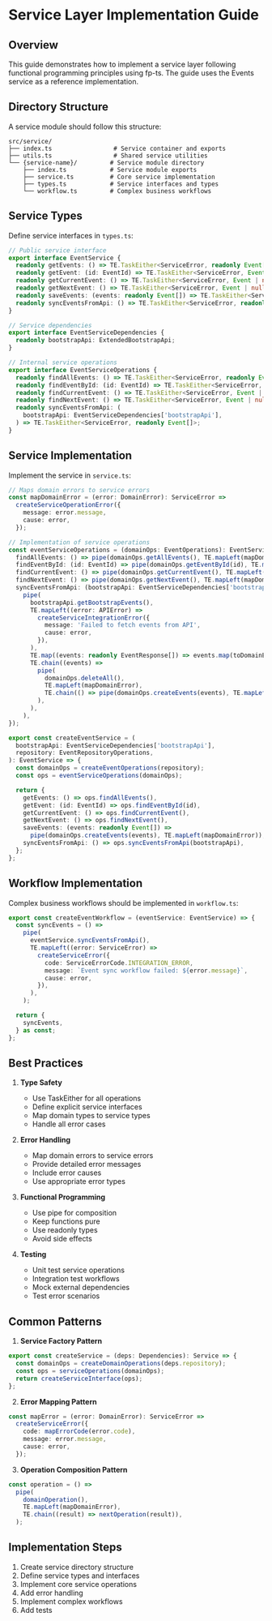 # Service Layer Implementation Guide

## Overview

This guide demonstrates how to implement a service layer following functional programming principles using fp-ts. The guide uses the Events service as a reference implementation.

## Directory Structure

A service module should follow this structure:

```plaintext
src/service/
├── index.ts                 # Service container and exports
├── utils.ts                 # Shared service utilities
└── {service-name}/         # Service module directory
    ├── index.ts            # Service module exports
    ├── service.ts          # Core service implementation
    ├── types.ts            # Service interfaces and types
    └── workflow.ts         # Complex business workflows
```

## Service Types

Define service interfaces in `types.ts`:

```typescript
// Public service interface
export interface EventService {
  readonly getEvents: () => TE.TaskEither<ServiceError, readonly Event[]>;
  readonly getEvent: (id: EventId) => TE.TaskEither<ServiceError, Event | null>;
  readonly getCurrentEvent: () => TE.TaskEither<ServiceError, Event | null>;
  readonly getNextEvent: () => TE.TaskEither<ServiceError, Event | null>;
  readonly saveEvents: (events: readonly Event[]) => TE.TaskEither<ServiceError, readonly Event[]>;
  readonly syncEventsFromApi: () => TE.TaskEither<ServiceError, readonly Event[]>;
}

// Service dependencies
export interface EventServiceDependencies {
  readonly bootstrapApi: ExtendedBootstrapApi;
}

// Internal service operations
export interface EventServiceOperations {
  readonly findAllEvents: () => TE.TaskEither<ServiceError, readonly Event[]>;
  readonly findEventById: (id: EventId) => TE.TaskEither<ServiceError, Event | null>;
  readonly findCurrentEvent: () => TE.TaskEither<ServiceError, Event | null>;
  readonly findNextEvent: () => TE.TaskEither<ServiceError, Event | null>;
  readonly syncEventsFromApi: (
    bootstrapApi: EventServiceDependencies['bootstrapApi'],
  ) => TE.TaskEither<ServiceError, readonly Event[]>;
}
```

## Service Implementation

Implement the service in `service.ts`:

```typescript
// Maps domain errors to service errors
const mapDomainError = (error: DomainError): ServiceError =>
  createServiceOperationError({
    message: error.message,
    cause: error,
  });

// Implementation of service operations
const eventServiceOperations = (domainOps: EventOperations): EventServiceOperations => ({
  findAllEvents: () => pipe(domainOps.getAllEvents(), TE.mapLeft(mapDomainError)),
  findEventById: (id: EventId) => pipe(domainOps.getEventById(id), TE.mapLeft(mapDomainError)),
  findCurrentEvent: () => pipe(domainOps.getCurrentEvent(), TE.mapLeft(mapDomainError)),
  findNextEvent: () => pipe(domainOps.getNextEvent(), TE.mapLeft(mapDomainError)),
  syncEventsFromApi: (bootstrapApi: EventServiceDependencies['bootstrapApi']) =>
    pipe(
      bootstrapApi.getBootstrapEvents(),
      TE.mapLeft((error: APIError) =>
        createServiceIntegrationError({
          message: 'Failed to fetch events from API',
          cause: error,
        }),
      ),
      TE.map((events: readonly EventResponse[]) => events.map(toDomainEvent)),
      TE.chain((events) =>
        pipe(
          domainOps.deleteAll(),
          TE.mapLeft(mapDomainError),
          TE.chain(() => pipe(domainOps.createEvents(events), TE.mapLeft(mapDomainError))),
        ),
      ),
    ),
});

export const createEventService = (
  bootstrapApi: EventServiceDependencies['bootstrapApi'],
  repository: EventRepositoryOperations,
): EventService => {
  const domainOps = createEventOperations(repository);
  const ops = eventServiceOperations(domainOps);

  return {
    getEvents: () => ops.findAllEvents(),
    getEvent: (id: EventId) => ops.findEventById(id),
    getCurrentEvent: () => ops.findCurrentEvent(),
    getNextEvent: () => ops.findNextEvent(),
    saveEvents: (events: readonly Event[]) =>
      pipe(domainOps.createEvents(events), TE.mapLeft(mapDomainError)),
    syncEventsFromApi: () => ops.syncEventsFromApi(bootstrapApi),
  };
};
```

## Workflow Implementation

Complex business workflows should be implemented in `workflow.ts`:

```typescript
export const createEventWorkflow = (eventService: EventService) => {
  const syncEvents = () =>
    pipe(
      eventService.syncEventsFromApi(),
      TE.mapLeft((error: ServiceError) =>
        createServiceError({
          code: ServiceErrorCode.INTEGRATION_ERROR,
          message: `Event sync workflow failed: ${error.message}`,
          cause: error,
        }),
      ),
    );

  return {
    syncEvents,
  } as const;
};
```

## Best Practices

1. **Type Safety**

   - Use TaskEither for all operations
   - Define explicit service interfaces
   - Map domain types to service types
   - Handle all error cases

2. **Error Handling**

   - Map domain errors to service errors
   - Provide detailed error messages
   - Include error causes
   - Use appropriate error types

3. **Functional Programming**

   - Use pipe for composition
   - Keep functions pure
   - Use readonly types
   - Avoid side effects

4. **Testing**
   - Unit test service operations
   - Integration test workflows
   - Mock external dependencies
   - Test error scenarios

## Common Patterns

1. **Service Factory Pattern**

```typescript
export const createService = (deps: Dependencies): Service => {
  const domainOps = createDomainOperations(deps.repository);
  const ops = serviceOperations(domainOps);
  return createServiceInterface(ops);
};
```

2. **Error Mapping Pattern**

```typescript
const mapError = (error: DomainError): ServiceError =>
  createServiceError({
    code: mapErrorCode(error.code),
    message: error.message,
    cause: error,
  });
```

3. **Operation Composition Pattern**

```typescript
const operation = () =>
  pipe(
    domainOperation(),
    TE.mapLeft(mapDomainError),
    TE.chain((result) => nextOperation(result)),
  );
```

## Implementation Steps

1. Create service directory structure
2. Define service types and interfaces
3. Implement core service operations
4. Add error handling
5. Implement complex workflows
6. Add tests
